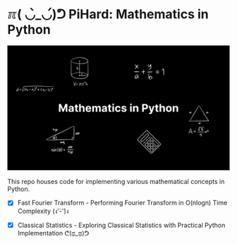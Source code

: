 # ℼ( ◡̀_◡́)ᕤ PiHard: Mathematics in Python

![PiHard: Mathematics in Python](https://github.com/PragyanSubedi/MathInPython/blob/main/assets/cover.png)

This repo houses code for implementing various mathematical concepts in Python.

- [x] Fast Fourier Transform - Performing Fourier Transform in O(nlogn) Time Complexity (ง'̀-'́)ง

- [x] Classical Statistics - Exploring Classical Statistics with Practical Python Implementation ᕦ(ಥ_ಥ)ᕤ

